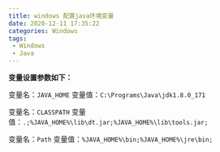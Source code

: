 ```yaml
---
title: windows 配置java环境变量
date: 2020-12-11 17:35:22
categories: Windows
tags:
 - Windows
 - Java
---
```


**变量设置参数如下：**

变量名：`JAVA_HOME` 
变量值：`C:\Programs\Java\jdk1.8.0_171`

变量名：`CLASSPATH` 
变量值：`.;%JAVA_HOME%\lib\dt.jar;%JAVA_HOME%\lib\tools.jar;`

变量名：`Path` 
变量值：`%JAVA_HOME%\bin;%JAVA_HOME%\jre\bin;`